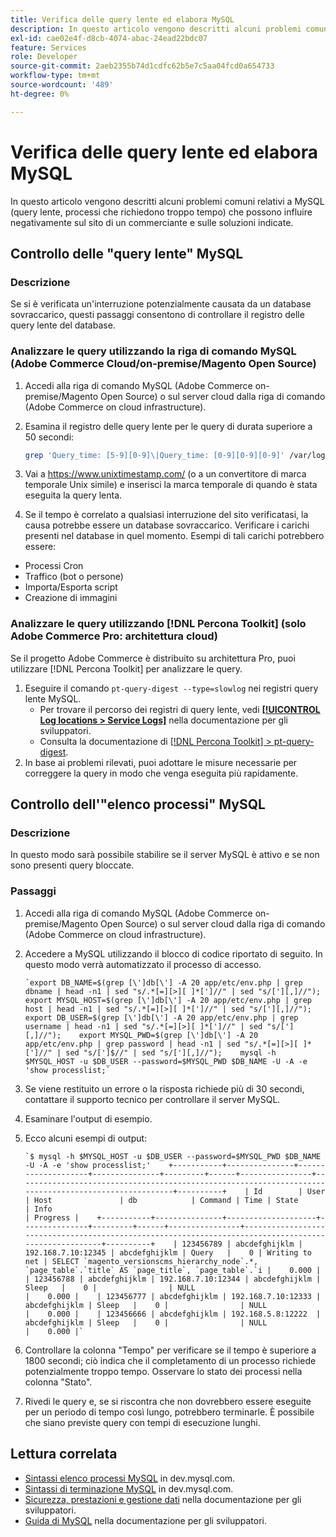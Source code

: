 ```yaml
---
title: Verifica delle query lente ed elabora MySQL
description: In questo articolo vengono descritti alcuni problemi comuni relativi a MySQL (query lente, processi che richiedono troppo tempo) che possono influire negativamente sul sito di un commerciante e sulle soluzioni indicate.
exl-id: cae02e4f-d8cb-4074-abac-24ead22bdc07
feature: Services
role: Developer
source-git-commit: 2aeb2355b74d1cdfc62b5e7c5aa04fcd0a654733
workflow-type: tm+mt
source-wordcount: '489'
ht-degree: 0%

---
```


# Verifica delle query lente ed elabora MySQL

In questo articolo vengono descritti alcuni problemi comuni relativi a MySQL (query lente, processi che richiedono troppo tempo) che possono influire negativamente sul sito di un commerciante e sulle soluzioni indicate.

## Controllo delle &quot;query lente&quot; MySQL

### Descrizione

Se si è verificata un&#39;interruzione potenzialmente causata da un database sovraccarico, questi passaggi consentono di controllare il registro delle query lente del database.

### Analizzare le query utilizzando la riga di comando MySQL (Adobe Commerce Cloud/on-premise/Magento Open Source)

1. Accedi alla riga di comando MySQL (Adobe Commerce on-premise/Magento Open Source) o sul server cloud dalla riga di comando (Adobe Commerce on cloud infrastructure).
1. Esamina il registro delle query lente per le query di durata superiore a 50 secondi:

   ```bash
   grep 'Query_time: [5-9][0-9]\|Query_time: [0-9][0-9][0-9]' /var/log/mysql/mysql-slow.log -A 3
   ```

1. Vai a <https://www.unixtimestamp.com/> (o a un convertitore di marca temporale Unix simile) e inserisci la marca temporale di quando è stata eseguita la query lenta.
1. Se il tempo è correlato a qualsiasi interruzione del sito verificatasi, la causa potrebbe essere un database sovraccarico. Verificare i carichi presenti nel database in quel momento. Esempi di tali carichi potrebbero essere:

* Processi Cron
* Traffico (bot o persone)
* Importa/Esporta script
* Creazione di immagini


### Analizzare le query utilizzando [!DNL Percona Toolkit] (solo Adobe Commerce Pro: architettura cloud)

Se il progetto Adobe Commerce è distribuito su architettura Pro, puoi utilizzare [!DNL Percona Toolkit] per analizzare le query.

1. Eseguire il comando `pt-query-digest --type=slowlog` nei registri query lente MySQL.
   * Per trovare il percorso dei registri di query lente, vedi **[[!UICONTROL Log locations > Service Logs]](https://experienceleague.adobe.com/docs/commerce-cloud-service/user-guide/develop/test/log-locations.html)** nella documentazione per gli sviluppatori.
   * Consulta la documentazione di [[!DNL Percona Toolkit] > pt-query-digest](https://www.percona.com/doc/percona-toolkit/LATEST/pt-query-digest.html#pt-query-digest).
1. In base ai problemi rilevati, puoi adottare le misure necessarie per correggere la query in modo che venga eseguita più rapidamente.

## Controllo dell&#39;&quot;elenco processi&quot; MySQL

### Descrizione

In questo modo sarà possibile stabilire se il server MySQL è attivo e se non sono presenti query bloccate.

### Passaggi

1. Accedi alla riga di comando MySQL (Adobe Commerce on-premise/Magento Open Source) o sul server cloud dalla riga di comando (Adobe Commerce on cloud infrastructure).
1. Accedere a MySQL utilizzando il blocco di codice riportato di seguito. In questo modo verrà automatizzato il processo di accesso.

   ```MySQL
   `export DB_NAME=$(grep [\']db[\'] -A 20 app/etc/env.php | grep dbname | head -n1 | sed "s/.*[=][>][ ]*[']//" | sed "s/['][,]//");    export MYSQL_HOST=$(grep [\']db[\'] -A 20 app/etc/env.php | grep host | head -n1 | sed "s/.*[=][>][ ]*[']//" | sed "s/['][,]//");    export DB_USER=$(grep [\']db[\'] -A 20 app/etc/env.php | grep username | head -n1 | sed "s/.*[=][>][ ]*[']//" | sed "s/['][,]//");    export MYSQL_PWD=$(grep [\']db[\'] -A 20 app/etc/env.php | grep password | head -n1 | sed "s/.*[=][>][ ]*[']//" | sed "s/[']$//" | sed "s/['][,]//");    mysql -h $MYSQL_HOST -u $DB_USER --password=$MYSQL_PWD $DB_NAME -U -A -e 'show processlist;`
   ```

1. Se viene restituito un errore o la risposta richiede più di 30 secondi, contattare il supporto tecnico per controllare il server MySQL.
1. Esaminare l&#39;output di esempio.

1. Ecco alcuni esempi di output:

   ```MySQL
   `$ mysql -h $MYSQL_HOST -u $DB_USER --password=$MYSQL_PWD $DB_NAME -U -A -e 'show processlist;'    +-----------+---------------+--------------------+---------------+---------+------+----------------+------------------------------------------------------------------------------------------------------+----------+    | Id        | User          | Host               | db            | Command | Time | State          | Info                                                                                                 | Progress |    +-----------+---------------+--------------------+---------------+---------+------+----------------+------------------------------------------------------------------------------------------------------+----------+    | 123456789 | abcdefghijklm | 192.168.7.10:12345 | abcdefghijklm | Query   |    0 | Writing to net | SELECT `magento_versionscms_hierarchy_node`.*, `page_table`.`title` AS `page_title`, `page_table`.`i |    0.000 |    | 123456788 | abcdefghijklm | 192.168.7.10:12344 | abcdefghijklm | Sleep   |    0 |                | NULL                                                                                                 |    0.000 |    | 123456777 | abcdefghijklm | 192.168.7.10:12333 | abcdefghijklm | Sleep   |    0 |                | NULL                                                                                                 |    0.000 |    | 123456666 | abcdefghijklm | 192.168.5.8:12222  | abcdefghijklm | Sleep   |    0 |                | NULL                                                                                                 |    0.000 |`
   ```

1. Controllare la colonna &quot;Tempo&quot; per verificare se il tempo è superiore a 1800 secondi; ciò indica che il completamento di un processo richiede potenzialmente troppo tempo. Osservare lo stato dei processi nella colonna &quot;Stato&quot;.
1. Rivedi le query e, se si riscontra che non dovrebbero essere eseguite per un periodo di tempo così lungo, potrebbero terminarle. È possibile che siano previste query con tempi di esecuzione lunghi.


## Lettura correlata

* [Sintassi elenco processi MySQL](https://dev.mysql.com/doc/refman/8.0/en/show-processlist.html) in dev.mysql.com.
* [Sintassi di terminazione MySQL](https://dev.mysql.com/doc/refman/8.0/en/kill.html) in dev.mysql.com.
* [Sicurezza, prestazioni e gestione dati](https://developer.adobe.com/commerce/php/best-practices/extensions/security/) nella documentazione per gli sviluppatori.
* [Guida di MySQL](https://experienceleague.adobe.com/en/docs/commerce-operations/installation-guide/prerequisites/database-server/mysql) nella documentazione per gli sviluppatori.
